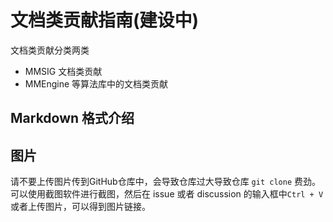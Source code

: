 # 文档类贡献指南(建设中)

文档类贡献分类两类
- MMSIG 文档类贡献
- MMEngine 等算法库中的文档类贡献

## Markdown 格式介绍

## 图片

请不要上传图片传到GitHub仓库中，会导致仓库过大导致仓库 `git clone` 费劲。可以使用截图软件进行截图，然后在 issue 或者 discussion 的输入框中`Ctrl + V`或者上传图片，可以得到图片链接。
